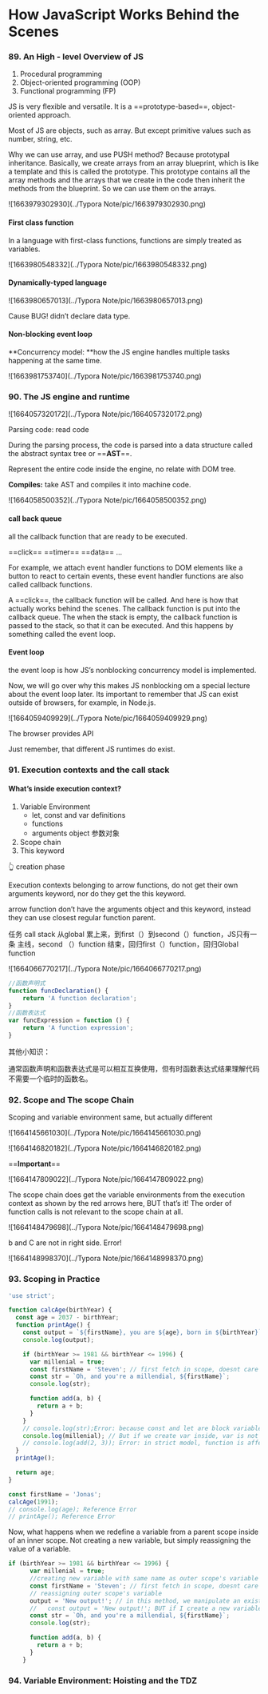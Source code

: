 # How JavaScript Works Behind the Scenes

### 89. An High - level Overview of JS

1. Procedural programming
2. Object-oriented programming (OOP)
3. Functional programming (FP)

JS is very flexible and versatile. It is a ==prototype-based==, object-oriented approach.

Most of JS are objects, such as array. But except primitive values such as number, string, etc.

Why we can use array, and use PUSH method? Because prototypal inheritance. Basically, we create arrays from an array blueprint, which is like a template and this is called the prototype. This prototype contains all the array methods and the arrays that we create in the code then inherit the methods from the blueprint. So we can use them on the arrays.

![1663979302930](../Typora Note/pic/1663979302930.png) 

#### First class function

In a language with first-class functions, functions are simply treated as variables.

![1663980548332](../Typora Note/pic/1663980548332.png)

#### Dynamically-typed language

![1663980657013](../Typora Note/pic/1663980657013.png)

Cause BUG! didn’t declare data type.

#### Non-blocking event loop

**Concurrency model: **how the JS engine handles multiple tasks happening at the same time.

![1663981753740](../Typora Note/pic/1663981753740.png)

### 90. The JS engine and runtime

![1664057320172](../Typora Note/pic/1664057320172.png)

Parsing code: read code

During the parsing process, the code is parsed into a data structure called the abstract syntax tree or ==**AST**==.

Represent the entire code inside the engine, no relate with DOM tree.

**Compiles:** take AST and compiles it into machine code.

![1664058500352](../Typora Note/pic/1664058500352.png)

#### call back queue

all the callback function that are ready to be executed. 

==click==   ==timer==    ==data==  ...

For example, we attach event handler functions to DOM elements like a button to react to certain events, these event handler functions are also called callback functions.

A ==click==, the callback function will be called. And here is how that actually works behind the scenes. The callback function is put into the callback queue. The when the stack is empty, the callback function is passed to the stack, so that it can be executed. And this happens by something called the event loop.

#### Event loop

the event loop is how JS’s nonblocking concurrency model is implemented. 

Now, we will go over why this makes JS nonblocking om a special lecture about the event loop later. Its important to remember that JS can exist outside of browsers, for example, in Node.js.

![1664059409929](../Typora Note/pic/1664059409929.png)

The browser provides API

Just remember, that different JS runtimes do exist.

### 91. Execution contexts and the call stack

#### What’s inside execution context?

1. Variable Environment
   - let, const and var definitions
   - functions
   - arguments object 参数对象
2. Scope chain
3. This keyword

👆 creation phase

Execution contexts belonging to arrow functions, do not get their own arguments keyword, nor do they get the this keyword. 

arrow function don’t have the arguments object and this keyword, instead they can use closest regular function parent. 

任务 call stack 从global 累上来，到first（）到second（）function，JS只有一条 主线，second （）function 结束，回归first（）function，回归Global function 



![1664066770217](../Typora Note/pic/1664066770217.png)

```javascript
//函数声明式
function funcDeclaration() { 
	return 'A function declaration'; 
} 
//函数表达式 
var funcExpression = function () { 
	return 'A function expression'; 
}
```

其他小知识：

通常函数声明和函数表达式是可以相互互换使用，但有时函数表达式结果理解代码不需要一个临时的函数名。

### 92. Scope and The scope Chain

Scoping and variable environment same, but actually different

![1664145661030](../Typora Note/pic/1664145661030.png)

![1664146820182](../Typora Note/pic/1664146820182.png)



==**Important**==

![1664147809022](../Typora Note/pic/1664147809022.png)

The scope chain does get the variable environments from the execution context as shown by the red arrows here, BUT that’s it! The order of function calls is not relevant to the scope chain at all.

![1664148479698](../Typora Note/pic/1664148479698.png)

b and C are not in right side. Error!

![1664148998370](../Typora Note/pic/1664148998370.png)

### 93. Scoping in Practice

```javascript
'use strict';

function calcAge(birthYear) {
  const age = 2037 - birthYear;
  function printAge() {
    const output = `${firstName}, you are ${age}, born in ${birthYear}`;
    console.log(output);

    if (birthYear >= 1981 && birthYear <= 1996) {
      var millenial = true;
      const firstName = 'Steven'; // first fetch in scope, doesnt care global variable
      const str = `Oh, and you're a millendial, ${firstName}`;
      console.log(str);

      function add(a, b) {
        return a + b;
      }
    }
    // console.log(str);Error: because const and let are block variables, they are valiable only inside the block
    console.log(millenial); // But if we create var inside, var is not block scope, it is function scope, Now var still in the BIG function scope.
    // console.log(add(2, 3)); Error: in strict model, function is affected by leaving inside block scope. If move 'use strict', this works!
  }
  printAge();

  return age;
}

const firstName = 'Jonas';
calcAge(1991);
// console.log(age); Reference Error
// printAge(); Reference Error
```

Now, what happens when we redefine a variable from a parent scope inside of an inner scope. Not creating a new variable, but simply reassigning the value of a variable. 

```javascript
if (birthYear >= 1981 && birthYear <= 1996) {
      var millenial = true;
      //creating new variable with same name as outer scope's variable
      const firstName = 'Steven'; // first fetch in scope, doesnt care global variable
      // reassigning outer scope's variable
      output = 'New output!'; // in this method, we manipulate an existing variable inside of child scope. So inside of an inner scope. We didnt create a new variable, we simply redefined a variable we access in parent scope.
      //   const output = 'New output!'; BUT if I create a new variable (const+same name), this is complete new variable which would NOT affect the output from out scope.
      const str = `Oh, and you're a millendial, ${firstName}`;
      console.log(str);

      function add(a, b) {
        return a + b;
      }
    }
```

### 94. Variable Environment: Hoisting and the TDZ



































